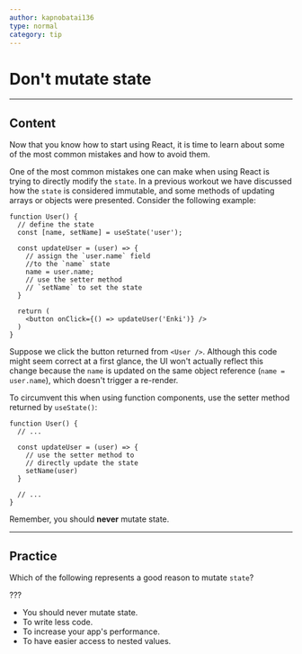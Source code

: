 ```yaml
---
author: kapnobatai136
type: normal
category: tip
---
```


# Don't mutate state


---

## Content

Now that you know how to start using React, it is time to learn about some of the most common mistakes and how to avoid them.

One of the most common mistakes one can make when using React is trying to directly modify the `state`. In a previous workout we have discussed how the `state` is considered immutable, and some methods of updating arrays or objects were presented. Consider the following example:

```plain-text
function User() {
  // define the state
  const [name, setName] = useState('user');

  const updateUser = (user) => {
    // assign the `user.name` field 
    //to the `name` state
    name = user.name;
    // use the setter method
    // `setName` to set the state
  }

  return (
    <button onClick={() => updateUser('Enki')} />
  )
}
```

Suppose we click the button returned from `<User />`. Although this code might seem correct at a first glance, the UI won't actually reflect this change because the `name` is updated on the same object reference (`name = user.name`), which doesn't trigger a re-render.

To circumvent this when using function components, use the setter method returned by `useState()`:

```plain-text
function User() {
  // ...

  const updateUser = (user) => {
    // use the setter method to
    // directly update the state
    setName(user)
  }

  // ...
}
```

Remember, you should **never** mutate state.


---

## Practice

Which of the following represents a good reason to mutate `state`?

???

- You should never mutate state.
- To write less code.
- To increase your app's performance.
- To have easier access to nested values.
